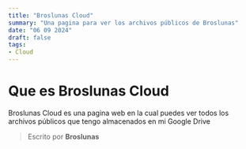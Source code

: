 ```yaml
---
title: "Broslunas Cloud"
summary: "Una pagina para ver los archivos públicos de Broslunas"
date: "06 09 2024"
draft: false
tags:
- Cloud
---
```


# Que es Broslunas Cloud
Broslunas Cloud es una pagina web en la cual puedes ver todos los archivos públicos que tengo almacenados en mi Google Drive

> Escrito por **Broslunas**